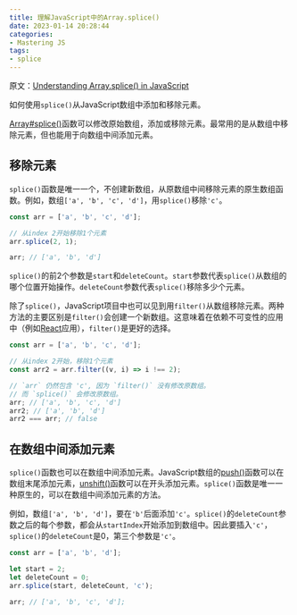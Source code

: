 ```yaml
---
title: 理解JavaScript中的Array.splice()
date: 2023-01-14 20:28:44
categories:
- Mastering JS
tags:
- splice
---
```


原文：[Understanding Array.splice() in JavaScript](https://masteringjs.io/tutorials/fundamentals/array-splice)

如何使用`splice()`从JavaScript数组中添加和移除元素。

<!-- more -->

[Array#splice()](https://developer.mozilla.org/en-US/docs/Web/JavaScript/Reference/Global_Objects/Array/splice)函数可以修改原始数组，添加或移除元素。最常用的是从数组中移除元素，但也能用于向数组中间添加元素。

## 移除元素

`splice()`函数是唯一一个，不创建新数组，从原数组中间移除元素的原生数组函数。例如，数组`['a', 'b', 'c', 'd']`，用`splice()`移除`'c'`。

```javascript
const arr = ['a', 'b', 'c', 'd'];

// 从index 2开始移除1个元素
arr.splice(2, 1);

arr; // ['a', 'b', 'd']
```

`splice()`的前2个参数是`start`和`deleteCount`。`start`参数代表`splice()`从数组的哪个位置开始操作。`deleteCount`参数代表`splice()`移除多少个元素。

除了`splice()`，JavaScript项目中也可以见到用`filter()`从数组移除元素。两种方法的主要区别是`filter()`会创建一个新数组。这意味着在依赖不可变性的应用中（例如[React](https://www.npmjs.com/package/react)应用），`filter()`是更好的选择。

```javascript
const arr = ['a', 'b', 'c', 'd'];

// 从index 2开始，移除1个元素
const arr2 = arr.filter((v, i) => i !== 2);

// `arr` 仍然包含 'c', 因为 `filter()` 没有修改原数组。
// 而 `splice()` 会修改原数组。
arr; // ['a', 'b', 'c', 'd']
arr2; // ['a', 'b', 'd']
arr2 === arr; // false
```

## 在数组中间添加元素

`splice()`函数也可以在数组中间添加元素。JavaScript数组的[push()](https://developer.mozilla.org/en-US/docs/Web/JavaScript/Reference/Global_Objects/Array/push)函数可以在数组末尾添加元素，[unshift()](https://developer.mozilla.org/en-US/docs/Web/JavaScript/Reference/Global_Objects/Array/unshift)函数可以在开头添加元素。`splice()`函数是唯一一种原生的，可以在数组中间添加元素的方法。

例如，数组`['a', 'b', 'd']`，要在`'b'`后面添加`'c'`。`splice()`的`deleteCount`参数之后的每个参数，都会从`startIndex`开始添加到数组中。因此要插入`'c'`，`splice()`的`deleteCount`是0，第三个参数是`'c'`。

```javascript
const arr = ['a', 'b', 'd'];

let start = 2;
let deleteCount = 0;
arr.splice(start, deleteCount, 'c');

arr; // ['a', 'b', 'c', 'd'];
```